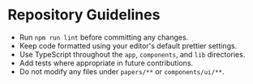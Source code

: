 # Repository Guidelines

- Run `npm run lint` before committing any changes.
- Keep code formatted using your editor's default prettier settings.
- Use TypeScript throughout the `app`, `components`, and `lib` directories.
- Add tests where appropriate in future contributions.
- Do not modify any files under `papers/**` or `components/ui/**`.
